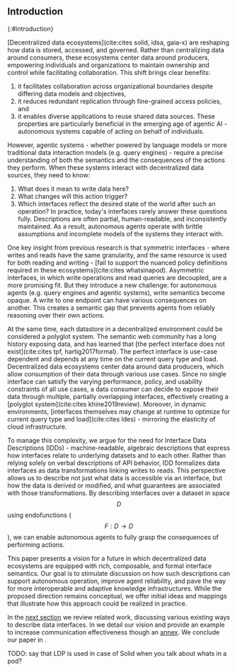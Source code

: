 ## Introduction
{:#introduction}

[Decentralized data ecosystems](cite:cites solid, idsa, gaia-x) are reshaping how data is stored, accessed, and governed.
Rather than centralizing data around consumers, these ecosystems center data around producers,
empowering individuals and organizations to maintain ownership and control while facilitating collaboration.
This shift brings clear benefits:
1. it facilitates collaboration across organizational boundaries despite differing data models and objectives,
2. it reduces redundant replication through fine-grained access policies, and
3. it enables diverse applications to reuse shared data sources.
These properties are particularly beneficial in the emerging age of agentic AI -
autonomous systems capable of acting on behalf of individuals.

However, agentic systems -
whether powered by language models or more traditional data interaction models (e.g. query engines) -
require a precise understanding of both the semantics and the consequences of the actions they perform.
When these systems interact with decentralized data sources, they need to know:
1. What does it mean to write data here?
2. What changes will this action trigger?
3. Which interfaces reflect the desired state of the world after such an operation?
In practice, today's interfaces rarely answer these questions fully.
Descriptions are often partial, human-readable, and inconsistently maintained.
As a result, 
autonomous agents operate with brittle assumptions and incomplete models of the systems they interact with.

One key insight from previous research is that symmetric interfaces - 
where writes and reads have the same granularity, and the same resource is used for both reading and writing -
[fail to support the nuanced policy definitions required in these ecosystems](cite:cites whatsinapod).
Asymmetric interfaces,
in which write operations and read queries are decoupled, are a more promising fit.
But they introduce a new challenge:
for autonomous agents (e.g. query engines and agentic systems), write semantics become opaque.
A write to one endpoint can have various consequences on another.
This creates a semantic gap that prevents agents from reliably reasoning over their own actions.

At the same time, each datastore in a decentralized environment could be considered a polyglot system.
The semantic web community has a long history exposing data, and has learned that [the perfect interface does not exist](cite:cites tpf, hartig2017formal).
The perfect interface is use-case dependent and depends at any time on the current query type and load. 
Decentralized data ecosystems center data around data producers, which allow consumption of their data through various use cases.
Since no single interface can satisfy the varying performance, policy, and usability constraints of all use cases, a data consumer can decide to expose their data through multiple, partially overlapping interfaces, effectively creating a [polyglot system](cite:cites khine2019review).
Moreover, in dynamic environments,
[interfaces themselves may change at runtime to optimize for current query type and load](cite:cites ldes) - 
mirroring the elasticity of cloud infrastructure.

To manage this complexity, we argue for the need for Interface Data Descriptions (IDDs) -
machine-readable, algebraic descriptions that express how interfaces relate to underlying datasets and to each other.
Rather than relying solely on verbal descriptions of API behavior,
IDD formalizes data interfaces as data transformations linking writes to reads.
This perspective allows us to describe not just what data is accessible via an interface,
but how the data is derived or modified, and what guarantees are associated with those transformations.
By describing interfaces over a dataset in space $$D$$ using endofunctions ($$F: D \rightarrow D$$),
we can enable autonomous agents to fully grasp the consequences of performing actions.

This paper presents a vision for a future in which decentralized data ecosystems are equipped with rich,
composable, and formal interface semantics.
Our goal is to stimulate discussion on how such descriptions can support autonomous operation,
improve agent reliability, and pave the way for more interoperable and adaptive knowledge infrastructures.
While the proposed direction remains conceptual,
we offer initial ideas and mappings that illustrate how this approach could be realized in practice.

In the [next section](#related-work) we review related work, discussing various existing ways to describe data interfaces.
In [](#vision) we detail our vision and provide an example to increase communication effectiveness though an [annex](#annex).
We conclude our paper in [](#conclusion).

TODO: say that LDP is used in case of Solid when you talk about whats in a pod?